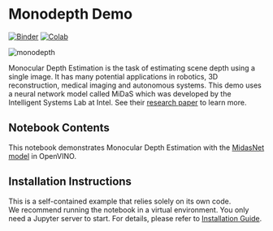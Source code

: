 # Monodepth Demo

[![Binder](https://mybinder.org/badge_logo.svg)](https://mybinder.org/v2/gh/openvinotoolkit/openvino_notebooks/HEAD?filepath=notebooks%2F201-vision-monodepth%2F201-vision-monodepth.ipynb)
[![Colab](https://colab.research.google.com/assets/colab-badge.svg)](https://colab.research.google.com/github/openvinotoolkit/openvino_notebooks/blob/main/notebooks/201-vision-monodepth/201-vision-monodepth.ipynb)


![monodepth](https://user-images.githubusercontent.com/36741649/127173017-a0bbcf75-db24-4d2c-81b9-616e04ab7cd9.gif)

Monocular Depth Estimation is the task of estimating scene depth using a single image. It has many potential applications in robotics, 3D reconstruction, medical imaging and autonomous systems. This demo uses a neural network model called MiDaS which was developed by the Intelligent Systems Lab at Intel. See their [research paper](https://arxiv.org/abs/1907.01341) to learn more.

## Notebook Contents

This notebook demonstrates Monocular Depth Estimation with the [MidasNet model](https://github.com/openvinotoolkit/open_model_zoo/blob/master/models/public/midasnet/README.md) in OpenVINO.

## Installation Instructions

This is a self-contained example that relies solely on its own code.</br>
We recommend  running the notebook in a virtual environment. You only need a Jupyter server to start.
For details, please refer to [Installation Guide](../../README.md).

